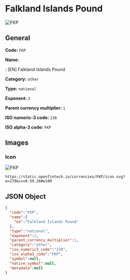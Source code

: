 
# Falkland Islands Pound 
![FKP](https://static.openfintech.io/currencies/FKP/icon.svg?w=278&c=v0.59.26#w100)  

## General 
 
**Code:** `FKP` 
 
**Name:** 
 
:	[EN] Falkland Islands Pound 
 
**Category:** `other` 
 
**Type:** `national` 
 
**Exponent:** `2` 
 
**Parent currency multiplier:** `1` 
 
**ISO numeric-3 code:** `238` 
 
**ISO alpha-3 code:** `FKP` 
 

## Images 

### Icon 
 
![FKP](https://static.openfintech.io/currencies/FKP/icon.svg?w=278&c=v0.59.26#w100)  

```
https://static.openfintech.io/currencies/FKP/icon.svg?w=278&c=v0.59.26#w100
```  

## JSON Object 

```json
{
  "code":"FKP",
  "name":{
    "en":"Falkland Islands Pound"
  },
  "type":"national",
  "exponent":2,
  "parent_currency_multiplier":1,
  "category":"other",
  "iso_numeric3_code":"238",
  "iso_alpha3_code":"FKP",
  "symbol":null,
  "native_symbol":null,
  "metadata":null
}
```  

